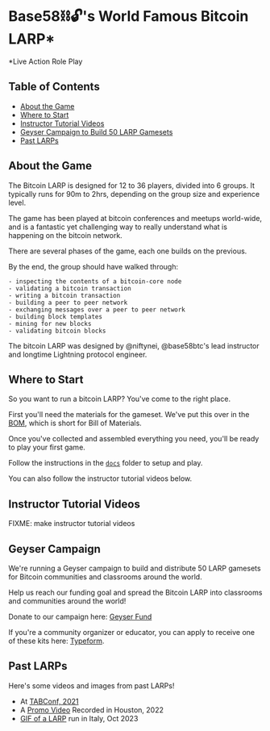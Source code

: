 # Base58⛓️🔓's World Famous Bitcoin LARP\*

\*Live Action Role Play

## Table of Contents

  * [About the Game](#about-the-game)
  * [Where to Start](#where-to-start)
  * [Instructor Tutorial Videos](#instructor-tutorial-videos)
  * [Geyser Campaign to Build 50 LARP Gamesets](#geyser-campaign)
  * [Past LARPs](#past-larps)

## About the Game

The Bitcoin LARP is designed for 12 to 36 players, divided into 6 groups.
It typically runs for 90m to 2hrs, depending on the group size and
experience level.

The game has been played at bitcoin conferences and meetups world-wide,
and is a fantastic yet challenging way to really understand what is
happening on the bitcoin network.

There are several phases of the game, each one builds on the previous.

By the end, the group should have walked through:

	- inspecting the contents of a bitcoin-core node
	- validating a bitcoin transaction
	- writing a bitcoin transaction
	- building a peer to peer network
	- exchanging messages over a peer to peer network
	- building block templates
	- mining for new blocks
	- validating bitcoin blocks


The bitcoin LARP was designed by @niftynei, @base58btc's lead instructor and longtime
Lightning protocol engineer.


## Where to Start

So you want to run a bitcoin LARP? You've come to the right place.

First you'll need the materials for the gameset. We've put this
over in the [BOM](BOM.md), which is short for Bill of Materials.

Once you've collected and assembled everything you need, you'll be
ready to play your first game.

Follow the instructions in the [`docs`](docs/) folder to setup and play.

You can also follow the instructor tutorial videos below.


## Instructor Tutorial Videos

FIXME: make instructor tutorial videos


## Geyser Campaign

We're running a Geyser campaign to build and distribute 50 LARP gamesets
for Bitcoin communities and classrooms around the world.

Help us reach our funding goal and spread the Bitcoin LARP into classrooms
and communities around the world!

Donate to our campaign here: [Geyser Fund](https://geyser.fund/project/base58sworldfamousbitcoinlarp)

If you're a community organizer or educator, you can apply to receive one
of these kits here: [Typeform](https://ykdl62lcpgz.typeform.com/larp50).


## Past LARPs

Here's some videos and images from past LARPs!

* At [TABConf, 2021](https://www.youtube.com/watch?v=vVTRO6Kmnug)
* A [Promo Video](https://bitcointv.com/w/osFPTGyrTzMDXSwHCchaae?start=0s) Recorded in Houston, 2022
* [GIF of a LARP](https://twitter.com/PraneethGunas/status/1714150490110390437) run in Italy, Oct 2023
